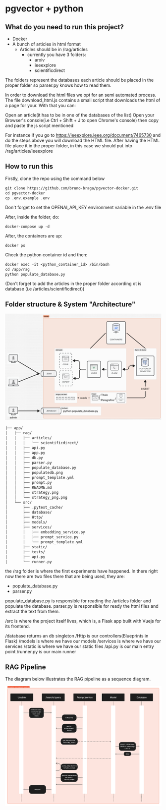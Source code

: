 # pgvector + python

## What do you need to run this project?

- Docker
- A bunch of articles in html format
    - Articles should be in /rag/articles
        - currently you have 3 folders:
            - arxiv
            - ieeexplore
            - scientificdirect

The folders represent the databases each article should be placed in the proper folder so parser.py knows how to read them.

In order to download the html files we opt for an semi automated process. The file download_html.js contains a small script that downloads the html of a page for your.
With that you can:

Open an article(it has to be in one of the databases of the list)
Open your Browser's console(i.e Ctrl + Shift + J to open Chrome's console)
then copy and paste the js script mentioned

For instance if you go to https://ieeexplore.ieee.org/document/7465730 and do the steps above you will download the HTML file. 
After having the HTML file place it in the proper folder, in this case we should put into /rag/articles/ieeexplore


## How to run this

Firstly, clone the repo using the command below

```
git clone https://github.com/bruno-braga/pgvector-docker.git
cd pgvector-docker
cp .env.example .env
```

Don't forget to set the OPENAI_API_KEY environment variable in the .env file


After, inside the folder, do:

```
docker-compose up -d
```

After, the containers are up:

```
docker ps
```

Check the python container id and then:


```
docker exec -it <python_container_id> /bin/bash
cd /app/rag
python populate_database.py
```

(Don't forget to add the articles in the proper folder according ot is database (i.e /articles/scientificdirect))


## Folder structure & System "Architecture"

![System Architecture](./system.png)

```
├── app/
│   ├── rag/
│   │   ├── articles/
│   │   │   └── scientificdirect/
│   │   ├── api.py
│   │   ├── app.py  
│   │   ├── db.py
│   │   ├── parser.py
│   │   ├── populate_database.py
│   │   ├── populatedb.png
│   │   ├── prompt_template.yml
│   │   ├── prompt.py
│   │   ├── README.md
│   │   ├── strategy.png
│   │   └── strategy_png.png
│   └── src/
│       ├── .pytest_cache/
│       ├── database/
│       ├── Http/
│       ├── models/
│       ├── services/
│       │   ├── embedding_service.py
│       │   ├── prompt_service.py
│       │   └── prompt_template.yml
│       ├── static/
│       ├── tests/
│       ├── api.py
│       └── runner.py

```
the /rag folder is where the first experiments have happened. In there right now there are two files there that are being used, they are:

- populate_database.py
- parser.py

populate_database.py is responsible for reading the /articles folder and populate the database.
parser.py is responsible for ready the html files and extract the text from them.

/src is where the project itself lives, which is, a Flask app built with Vuejs for its frontend.

/database returns an db singleton
/Http is our controllers(Blueprints in Flask)
/models is where we have our models
/services is where we have our services
/static is where we have our static files
/api.py is our main entry point
/runner.py is our main runner

## RAG Pipeline

The diagram below illustrates the RAG pipeline as a sequence diagram.

![Strategy](./RAG_pipe.png)

